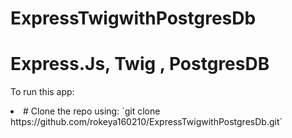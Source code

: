 # ExpressTwigwithPostgresDb


<h1>Express.Js, Twig , PostgresDB</h1>

To run this app:

<li>
  # Clone the repo using:
  `git clone https://github.com/rokeya160210/ExpressTwigwithPostgresDb.git`
</li>
